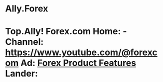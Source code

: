 # Ally.Forex
# Top.Ally! Forex.com Home: - Channel: https://www.youtube.com/@forexcom Ad: [Forex Product Features](https://youtu.be/xZABy_CN26w) Lander: 
